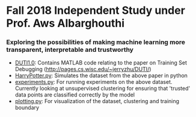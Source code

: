 # Fall 2018 Independent Study under Prof. Aws Albarghouthi

### Exploring the possibilities of making machine learning more transparent, interpretable and trustworthy

* [DUTI1.0](https://github.com/goutham7r/trusty-ml/tree/master/DUTI1.0): Contains MATLAB code relating to the paper on Training Set Debugging (http://pages.cs.wisc.edu/~jerryzhu/DUTI/)
* [HarryPotter.py](https://github.com/goutham7r/trusty-ml/blob/master/HarryPotter.py): Simulates the dataset from the above paper in python
* [experiments.py](https://github.com/goutham7r/trusty-ml/blob/master/experiments.py): For running experiments on the above dataset. Currently looking at unsupervised clustering for ensuring that 'trusted' data points are classified correctly by the model
* [plotting.py](https://github.com/goutham7r/trusty-ml/blob/master/plotting.py): For visualization of the dataset, clustering and training boundary
